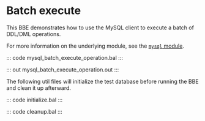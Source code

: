 # Batch execute

This BBE demonstrates how to use the MySQL client to execute a batch of DDL/DML operations. 

For more information on the underlying module, see the [`mysql` module](https://lib.ballerina.io/ballerinax/mysql/latest/).

::: code mysql_batch_execute_operation.bal :::

::: out mysql_batch_execute_operation.out :::

The following util files will initialize the test database before running the BBE and clean it up afterward.

::: code initialize.bal :::

::: code cleanup.bal :::
